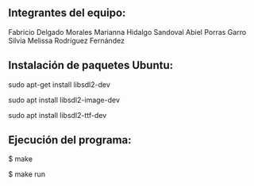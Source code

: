 Integrantes del equipo:
---------------------------------------
Fabricio Delgado Morales
Marianna Hidalgo Sandoval
Abiel Porras Garro
Silvia Melissa Rodríguez Fernández


Instalación de paquetes Ubuntu:
---------------------------------------
sudo apt-get install libsdl2-dev

sudo apt install libsdl2-image-dev

sudo apt install libsdl2-ttf-dev


Ejecución del programa:
---------------------------------------
$ make

$ make run